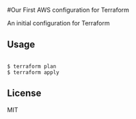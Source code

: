 #Our First AWS configuration for Terraform

An initial configuration for Terraform

## Usage

```

$ terraform plan
$ terraform apply
```

## License

MIT

